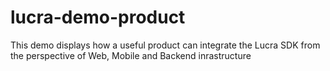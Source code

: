 # lucra-demo-product
This demo displays how a useful product can integrate the Lucra SDK from the perspective of Web, Mobile and Backend inrastructure
